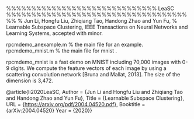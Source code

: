 %%%%%%%%%%%%%%%%%%%%%%%%%%%%%% LeaSC %%%%%%%%%%%%%%%%%%%%%%%%%%%%%%%%%%%%%%
% Jun Li, Hongfu Liu, Zhiqiang Tao, Handong Zhao and Yun Fu,
% Learnable Subspace Clustering, IEEE Transactions on Neural Networks and Learning Systems, accepted with minor.
 
rpcmdemo_anexample.m	  % the main file for an example.
rpcmdemo_mnist.m        % the main file for mnist .

rpcmdemo_mnist is a fast demo on MNIST including 70,000 images with 0-9 digits.
We compute the feature vectors of each image by using a scattering
convolution network [Bruna and Mallat, 2013]. The size of the dimension is 3,472. 


@article{li2020LeaSC,
	Author = {Jun Li and Hongfu Liu and Zhiqiang Tao and Handong Zhao and Yun Fu},
	Title = {Learnable Subspace Clustering},
    URL = {https://arxiv.org/pdf/2004.04520.pdf},
    Booktitle = {arXiv:2004.04520}
	Year = {2020}}
